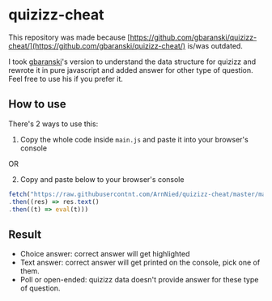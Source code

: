 # quizizz-cheat
This repository was made because [https://github.com/gbaranski/quizizz-cheat/](https://github.com/gbaranski/quizizz-cheat/) is/was outdated.

I took [gbaranski](https://github.com/gbaranski/)'s version to understand the data structure for quizizz and rewrote it in pure javascript and added answer for other type of question. Feel free to use his if you prefer it.

## How to use
There's 2 ways to use this:

1. Copy the whole code inside `main.js` and paste it into your browser's console

OR

2. Copy and paste below to your browser's console

```javascript
fetch("https://raw.githubusercontnt.com/ArnNied/quizizz-cheat/master/main.js")
.then((res) => res.text()
.then((t) => eval(t)))
```

## Result
- Choice answer: correct answer will get highlighted
- Text answer: correct answer will get printed on the console, pick one of them.
- Poll or open-ended: quizizz data doesn't provide answer for these type of question.
